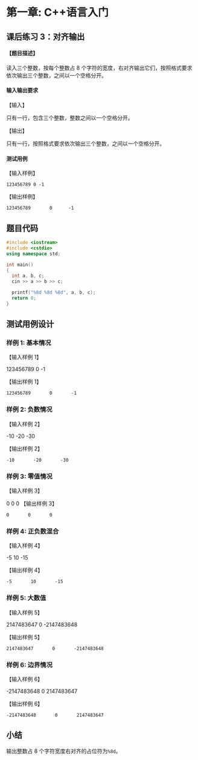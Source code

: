 # 第一章: C++语言入门

## 课后练习 3：对齐输出

#### 【题目描述】

读入三个整数，按每个整数占 8 个字符的宽度，右对齐输出它们，按照格式要求依次输出三个整数，之间以一个空格分开。

#### 输入输出要求

【输入】

只有一行，包含三个整数，整数之间以一个空格分开。

【输出】

只有一行，按照格式要求依次输出三个整数，之间以一个空格分开。

#### 测试用例

【输入样例】

`123456789 0 -1`

【输出样例】

`123456789       0      -1`

## 题目代码

```c++
#include <iostream>
#include <cstdio>
using namespace std;

int main()
{
  int a, b, c;
  cin >> a >> b >> c;

  printf("%8d %8d %8d", a, b, c);
  return 0;
}
```

## 测试用例设计

### 样例 1: 基本情况

【输入样例 1】

123456789 0 -1

【输出样例 1】

`123456789       0       -1`

### 样例 2: 负数情况

【输入样例 2】

-10 -20 -30

【输出样例 2】

`-10       -20       -30`

### 样例 3: 零值情况

【输入样例 3】

0 0 0
【输出样例 3】

`0       0       0`

### 样例 4: 正负数混合

【输入样例 4】

-5 10 -15

【输出样例 4】

`-5       10       -15`

### 样例 5: 大数值

【输入样例 5】

2147483647 0 -2147483648

【输出样例 5】

`2147483647       0       -2147483648`

### 样例 6: 边界情况

【输入样例 6】

-2147483648 0 2147483647

【输出样例 6】

`-2147483648       0       2147483647`

## 小结

输出整数占 8 个字符宽度右对齐的占位符为`%8d`。
